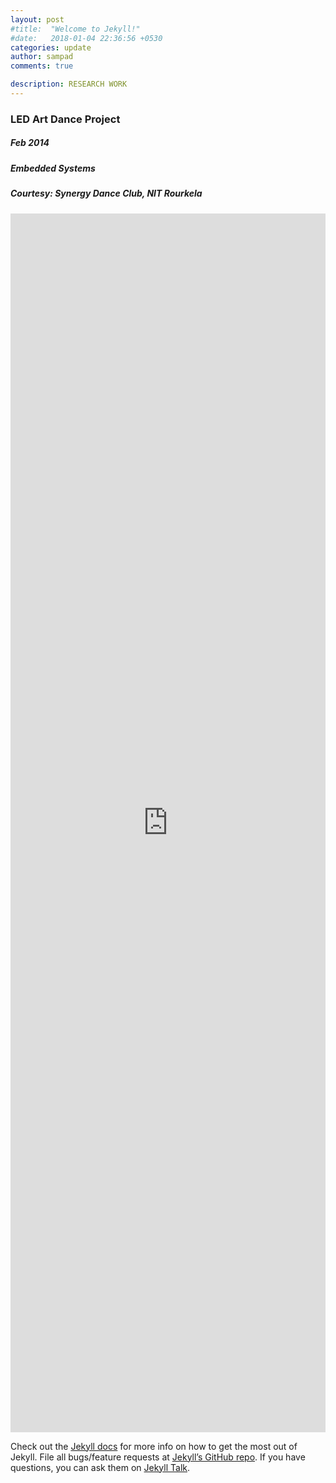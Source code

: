 ```yaml
---
layout: post
#title:  "Welcome to Jekyll!"
#date:   2018-01-04 22:36:56 +0530
categories: update
author: sampad
comments: true

description: RESEARCH WORK
---
```




### LED Art Dance Project
##### Feb 2014
##### Embedded Systems
##### Courtesy: Synergy Dance Club, NIT Rourkela


<iframe width="100%" height="50%" src="https://www.youtube.com/embed/pvK5bv_WdX4i?start=417" frameborder="0" allow="accelerometer; autoplay; encrypted-media; gyroscope; picture-in-picture" allowfullscreen></iframe>



Check out the [Jekyll docs][jekyll-docs] for more info on how to get the most out of Jekyll. File all bugs/feature requests at [Jekyll’s GitHub repo][jekyll-gh]. If you have questions, you can ask them on [Jekyll Talk][jekyll-talk].

[jekyll-docs]: https://jekyllrb.com/docs/home
[jekyll-gh]:   https://github.com/jekyll/jekyll
[jekyll-talk]: https://talk.jekyllrb.com/
